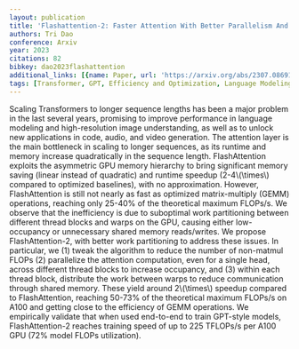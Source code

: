 ```yaml
---
layout: publication
title: 'Flashattention-2: Faster Attention With Better Parallelism And Work Partitioning'
authors: Tri Dao
conference: Arxiv
year: 2023
citations: 82
bibkey: dao2023flashattention
additional_links: [{name: Paper, url: 'https://arxiv.org/abs/2307.08691'}]
tags: [Transformer, GPT, Efficiency and Optimization, Language Modeling, Model Architecture]
---
```

Scaling Transformers to longer sequence lengths has been a major problem in
the last several years, promising to improve performance in language modeling
and high-resolution image understanding, as well as to unlock new applications
in code, audio, and video generation. The attention layer is the main
bottleneck in scaling to longer sequences, as its runtime and memory increase
quadratically in the sequence length. FlashAttention exploits the asymmetric
GPU memory hierarchy to bring significant memory saving (linear instead of
quadratic) and runtime speedup (2-4\\(\times\\) compared to optimized baselines),
with no approximation. However, FlashAttention is still not nearly as fast as
optimized matrix-multiply (GEMM) operations, reaching only 25-40% of the
theoretical maximum FLOPs/s. We observe that the inefficiency is due to
suboptimal work partitioning between different thread blocks and warps on the
GPU, causing either low-occupancy or unnecessary shared memory reads/writes. We
propose FlashAttention-2, with better work partitioning to address these
issues. In particular, we (1) tweak the algorithm to reduce the number of
non-matmul FLOPs (2) parallelize the attention computation, even for a single
head, across different thread blocks to increase occupancy, and (3) within each
thread block, distribute the work between warps to reduce communication through
shared memory. These yield around 2\\(\times\\) speedup compared to FlashAttention,
reaching 50-73% of the theoretical maximum FLOPs/s on A100 and getting close
to the efficiency of GEMM operations. We empirically validate that when used
end-to-end to train GPT-style models, FlashAttention-2 reaches training speed
of up to 225 TFLOPs/s per A100 GPU (72% model FLOPs utilization).